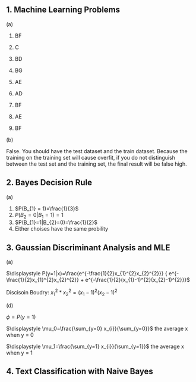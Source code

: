 ## 1. Machine Learning Problems

(a)

1. BF

2. C
3. BD
4. BG
5. AE
6. AD
7. BF
8. AE
9. BF

(b)

False. You should have the test dataset and the train dataset. Because the training on the training set will cause overfit, if you do not distinguish between the test set and the training set, the final result will be false high.



## 2. Bayes Decision Rule

(a)

1. $P(B_{1} = 1)=\frac{1}{3}$ 
2. $P(B_{2}=0|B_{1}=1)=1$
3. $P(B_{1}=1|B_{2}=0)=\frac{1}{2}$
4. Either choises have the same probility



## 3. Gaussian Discriminant Analysis and MLE

(a)

$\displaystyle P(y=1|x)=\frac{e^{-\frac{1}{2}x_{1}^{2}x_{2}^{2}}} { e^{-\frac{1}{2}x_{1}^{2}x_{2}^{2}} + e^{-\frac{1}{2}(x_{1}-1)^{2}(x_{2}-1)^{2}}}$



Discisoin Boudry: $x_1^{2}*x_2^2=(x_1-1)^2(x_2-1)^2$

(d)

$\phi = P(y=1)$

$\displaystyle \mu_0=\frac{\sum_{y=0} x_{i}}{\sum_{y=0}}$ the average x when y = 0

$\displaystyle \mu_1=\frac{\sum_{y=1} x_{i}}{\sum_{y=1}}$ the average x when y = 1



## 4. Text Classification with Naive Bayes